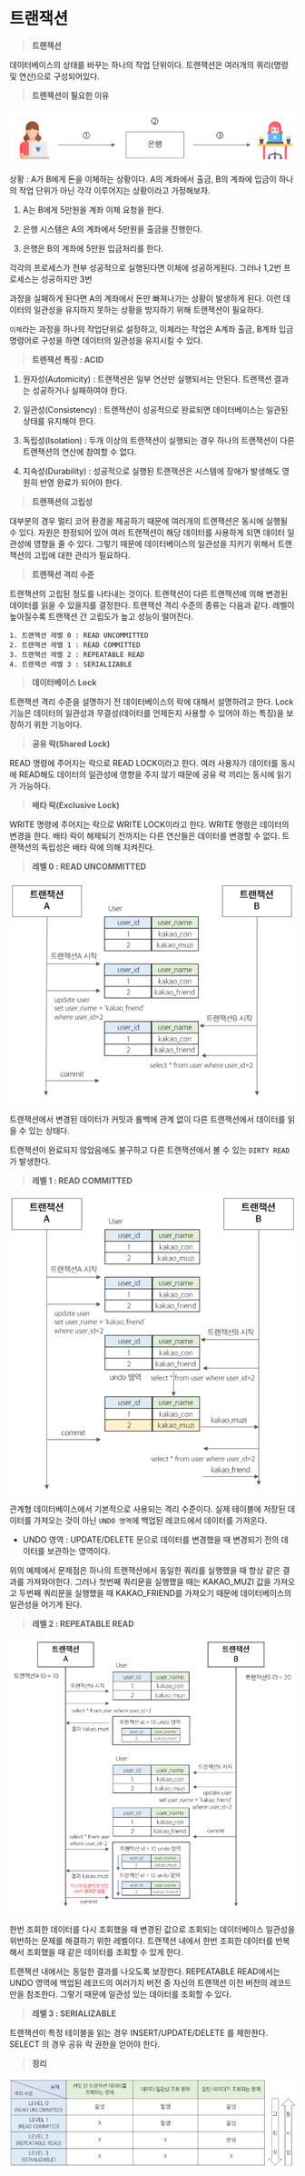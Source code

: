 # 트랜잭션

> **트랜잭션**
> 

데이터베이스의 상태를 바꾸는 하나의 작업 단위이다. 트랜잭션은 여러개의 쿼리(명령 및 연산)으로 구성되어있다.

> **트랜잭션이 필요한 이유**
> 

![Untitled](%5Bokky%5D%20%ED%8A%B8%EB%9E%9C%EC%9E%AD%EC%85%98/Untitled.png)

상황 : A가 B에게 돈을 이체하는 상황이다. A의 계좌에서 출금, B의 계좌에 입금이 하나의 작업 단위가 아닌 각각 이루어지는 상황이라고 가정해보자.

1. A는 B에게 5만원을 계좌 이체 요청을 한다.

2. 은행 시스템은 A의 계좌에서 5만원을 출금을 진행한다.

3. 은행은 B의 계좌에 5만원 입금처리를 한다.

각각의 프로세스가 전부 성공적으로 실행된다면 이체에 성공하게된다. 그러나 1,2번 프로세스는 성공하지만 3번

과정을 실패하게 된다면 A의 계좌에서 돈만 빠져나가는 상황이 발생하게 된다. 이런 데이터의 일관성을 유지하지 못하는 상황을 방지하기 위해 트랜잭션이 필요하다.

`이체`라는 과정을 하나의 작업단위로 설정하고, 이체라는 작업은 A계좌 출금, B계좌 입금 명령어로 구성을 하면 데이터의 일관성을 유지시킬 수 있다.

> **트랜잭션 특징 : ACID**
> 

1. 원자성(Automicity) : 트랜잭션은 일부 연산만 실행되서는 안된다. 트랜잭션 결과는 성공하거나 실패하여야 한다.

2. 일관성(Consistency) : 트랜잭션이 성공적으로 완료되면 데이터베이스는 일관된 상태를 유지해야 한다.

3. 독립성(Isolation) : 두개 이상의 트랜잭션이 실행되는 경우 하나의 트랜잭션이 다른 트랜잭션의 연산에 참여할 수 없다.

4. 지속성(Durability) : 성공적으로 실행된 트랜잭션은 시스템에 장애가 발생해도 영원히 반영 완료가 되어야 한다.

> **트랜잭션의 고립성**
> 

대부분의 경우 멀티 코어 환경을 제공하기 때문에 여러개의 트랜잭션은 동시에 실행될 수 있다. 자원은 한정되어 있어 여러 트랜잭션이 해당 데이터를 사용하게 되면 데이터 일관성에 영향을 줄 수 있다. 그렇기 때문에 데이터베이스의 일관성을 지키기 위해서 트랜잭션의 고립에 대한 관리가 필요하다.

> **트랜잭션 격리 수준**
> 

트랜잭션의 고립된 정도를 나타내는 것이다. 트랜잭션이 다른 트랜잭션에 의해 변경된 데이터를 읽을 수 있을지를 결정한다. 트랜잭션 격리 수준의 종류는 다음과 같다. 레벨이 높아질수록 트랜잭션 간 고립도가 높고 성능이 떨어진다.

```
1. 트랜잭션 레벨 0 : READ UNCOMMITTED
2. 트랜잭션 레벨 1 : READ COMMITTED
3. 트랜잭션 레벨 2 : REPEATABLE READ
4. 트랜잭션 레벨 3 : SERIALIZABLE
```

> **데이터베이스 Lock**
> 

트랜잭션 격리 수준을 설명하기 전 데이터베이스의 락에 대해서 설명하려고 한다. Lock 기능은 데이터의 일관성과 무결성(데이터를 언제든지 사용할 수 있어야 하는 특징)을 보장하기 위한 기능이다.

> **공유 락(Shared Lock)**
> 

READ 명령에 주어지는 락으로 READ LOCK이라고 한다. 여러 사용자가 데이터를 동시에 READ해도 데이터의 일관성에 영향을 주지 않기 때문에 공유 락 끼리는 동시에 읽기가 가능하다.

> **배타 락(Exclusive Lock)**
> 

WRITE 명령에 주어지는 락으로 WRITE LOCK이라고 한다. WRITE 명령은 데이터의 변경을 한다. 배타 락이 해제되기 전까지는 다른 연산들은 데이터를 변경할 수 없다. 트랜잭션의 독립성은 배타 락에 의해 지켜진다.

> **레벨 0 : READ UNCOMMITTED**
> 

![Untitled](%5Bokky%5D%20%ED%8A%B8%EB%9E%9C%EC%9E%AD%EC%85%98/Untitled%201.png)

트랜잭션에서 변경된 데이터가 커밋과 롤백에 관계 없이 다른 트랜잭션에서 데이터를 읽을 수 있는 상태다.

트랜잭션이 완료되지 않았음에도 불구하고 다른 트랜잭션에서 볼 수 있는 `DIRTY READ` 가 발생한다.

> **레벨 1 : READ COMMITTED**
> 

![Untitled](%5Bokky%5D%20%ED%8A%B8%EB%9E%9C%EC%9E%AD%EC%85%98/Untitled%202.png)

관계형 데이터베이스에서 기본적으로 사용되는 격리 수준이다. 실제 테이블에 저장된 데이터를 가져오는 것이 아닌 `UNDO 영역`에 백업된 레코드에서 데이터를 가져온다.

- UNDO 영역 : UPDATE/DELETE 문으로 데이터를 변경했을 때 변경되기 전의 데이터를 보관하는 영역이다.

위의 예제에서 문제점은 하나의 트랜잭션에서 동일한 쿼리를 실행했을 때 항상 같은 결과를 가져와야한다. 그러나 첫번째 쿼리문을 실행했을 때는 KAKAO\_MUZI 값을 가져오고 두번째 쿼리문을 실행했을 때 KAKAO_FRIEND를 가져오기 때문에 데이터베이스의 일관성을 어기게 된다.

> **레벨 2 : REPEATABLE READ**
> 

![Untitled](%5Bokky%5D%20%ED%8A%B8%EB%9E%9C%EC%9E%AD%EC%85%98/Untitled%203.png)

한번 조회한 데이터를 다시 조회했을 때 변경된 값으로 조회되는 데이터베이스 일관성을 위반하는 문제를 해결하기 위한 레벨이다. 트랜잭션 내에서 한번 조회한 데이터를 반복해서 조회했을 때 같은 데이터를 조회할 수 있게 한다.

트랜잭션 내에서는 동일한 결과를 나오도록 보장한다. REPEATABLE READ에서는 UNDO 영역에 백업된 레코드의 여러가지 버전 중 자신의 트랜잭션 이전 버전의 레코드만을 참조한다. 그렇기 때문에 일관성 있는 데이터를 조회할 수 있다.

> **레벨 3 : SERIALIZABLE**
> 

트랜잭션이 특정 테이블을 읽는 경우 INSERT/UPDATE/DELETE 를 제한한다. SELECT 의 경우 공유 락 권한을 얻어야 한다.

> **정리**
> 

![Untitled](%5Bokky%5D%20%ED%8A%B8%EB%9E%9C%EC%9E%AD%EC%85%98/Untitled%204.png)